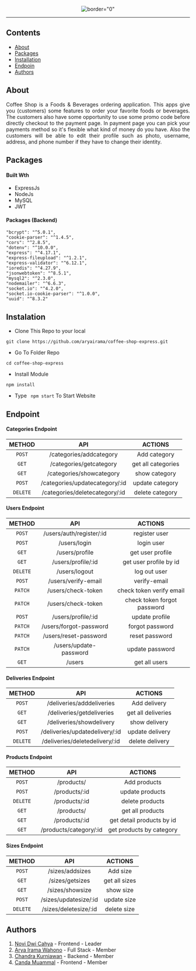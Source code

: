<p align="center">
     <img src="https://i.postimg.cc/QdVDVtTB/logo.png"   alt= border="0" />

</p>


---


## Contents

- [About](#about)
- [Packages](#Packages)
- [Installation](#installation)
- [Endpoin](#endpoint)
- [Authors](#authors)

##  About

<p align="justify">Coffee Shop is a Foods & Beverages ordering application. This apps give you (customers) some features to order your favorite foods or beverages. The customers also have some opportunity to use some promo code before directly checkout to the payment page. In payment page you can pick your payments method so it's flexible what kind of money do you have. Also the customers will be able to edit their profile such as photo, username, address, and phone number if they have to change their identity.
</p>

##  Packages


#### Built Wth
- ExpressJs
- NodeJs
- MySQL
- JWT

#### Packages (Backend)
    "bcrypt": "^5.0.1",
    "cookie-parser": "^1.4.5",
    "cors": "^2.8.5",
    "dotenv": "^10.0.0",
    "express": "^4.17.1",
    "express-fileupload": "^1.2.1",
    "express-validator": "^6.12.1",
    "ioredis": "^4.27.9",
    "jsonwebtoken": "^8.5.1",
    "mysql2": "^2.3.0",
    "nodemailer": "^6.6.3",
    "socket.io": "^4.2.0",
    "socket.io-cookie-parser": "^1.0.0",
    "uuid": "^8.3.2"


## Instalation

- Clone This Repo to your local

```
git clone https://github.com/aryairama/coffee-shop-express.git
```

- Go To Folder Repo

```
cd coffee-shop-express
```

- Install Module

```
npm install
```

- Type ` npm start` To Start Website


## Endpoint

#### Categories Endpoint

|  METHOD  |             API             |                    ACTIONS                    |
| :------: | :-------------------------: | :-------------------------------------------: |
|  `POST`  |       /categories/addcategory       |      Add category       |
|  `GET`  | /categories/getcategory |  get all categories  |
|  `GET`  |        /categories/showcategory         |        show category     |
|  `POST`  |   /categories/updatecategory/:id    | update category |
|  `DELETE`  |   /categories/deletecategory/:id    | delete category |



#### Users Endpoint

|  METHOD  |             API             |                    ACTIONS                    |
| :------: | :-------------------------: | :-------------------------------------------: |
|  `POST`   |       /users/auth/register/:id       |              register user            |
|  `POST`   |           /users/login     |               login user             |
|  `GET`   |       /users/profile       |              get user profile              |
|  `GET`   |       /users/profile/:id       |              get user profile by id            |
|  `DELETE`   |       /users/logout       |              log out user              |
| `POST` |       /users/verify-email        |            verify-email           |
| `PATCH` |       /users/check-token       |             check token verify email          |
| `PATCH` |       /users/check-token     |             check token forgot password            |
| `POST` |       /users/profile/:id        |             update profile           |
| `PATCH` |       /users/forgot-password        |             forgot password          |
| `PATCH` |       /users/reset-password        |             reset password          |
| `PATCH` |       /users/update-password        |             update password          |
| `GET` |       /users        |             get all users           |


#### Deliveries Endpoint

|  METHOD  |             API             |                    ACTIONS                    |
| :------: | :-------------------------: | :-------------------------------------------: |
|  `POST`  |       /deliveries/adddeliveries       |      Add delivery       |
|  `GET`  | /deliveries/getdeliveries |  get all deliveries  |
|  `GET`  |        /deliveries/showdelivery         |        show delivery     |
|  `POST`  |   /deliveries/updatedelivery/:id    | update delivery |
|  `DELETE`  |   /deliveries/deletedelivery/:id    | delete delivery |


#### Products Endpoint

|  METHOD  |             API             |                    ACTIONS                    |
| :------: | :-------------------------: | :-------------------------------------------: |
|  `POST`  |       /products/       |      Add products       |
|  `POST`  | /products/:id |  update products  |
|  `DELETE`  |        /products/:id         |      delete products     |
|  `GET`  |   /products/  | get all products |
|  `GET`  |   /products/:id    | get detail products by id |
|  `GET`  |   /products/category/:id    | get products by category |


#### Sizes Endpoint

|  METHOD  |             API             |                    ACTIONS                    |
| :------: | :-------------------------: | :-------------------------------------------: |
|  `POST`  |       /sizes/addsizes       |      Add size       |
|  `GET`  | /sizes/getsizes |  get all sizes  |
|  `GET`  |        /sizes/showsize         |        show size     |
|  `POST`  |   /sizes/updatesize/:id    | update size |
|  `DELETE`  |   /sizes/deletesize/:id    | delete size |



## Authors

1. [Novi Dwi Cahya](https://github.com/dwinovic) - Frontend - Leader
2. [Arya Irama Wahono](https://github.com/aryairama) - Full Stack - Member
3. [Chandra Kurniawan](https://github.com/Chandra-Kurnia) - Backend - Member
4. [Canda Muammal](https://github.com/CandaMuammal) - Frontend - Member